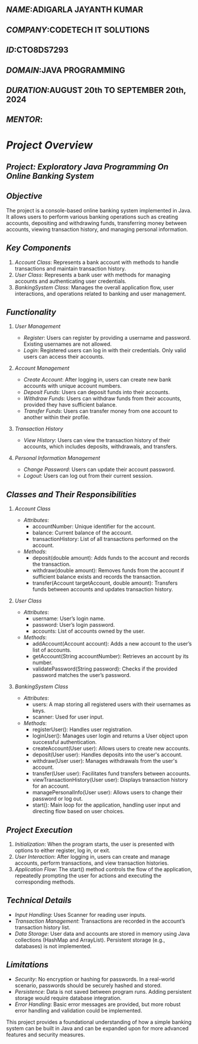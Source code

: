 ## *NAME*:ADIGARLA JAYANTH KUMAR
## *COMPANY*:CODETECH IT SOLUTIONS
## *ID*:CTO8DS7293
## *DOMAIN*:JAVA PROGRAMMING
## *DURATION*:AUGUST 20th TO SEPTEMBER 20th, 2024
## *MENTOR*:


# *Project Overview*

## *Project: Exploratory Java Programming On Online Banking System*
## *Objective*
The project is a console-based online banking system implemented in Java. It allows users to perform various banking operations such as creating accounts, depositing and withdrawing funds, transferring money between accounts, viewing transaction history, and managing personal information.

## *Key Components*
1. *Account Class*: Represents a bank account with methods to handle transactions and maintain transaction history.
2. *User Class*: Represents a bank user with methods for managing accounts and authenticating user credentials.
3. *BankingSystem Class*: Manages the overall application flow, user interactions, and operations related to banking and user management.

## *Functionality*

1. *User Management*
   - *Register*: Users can register by providing a username and password. Existing usernames are not allowed.
   - *Login*: Registered users can log in with their credentials. Only valid users can access their accounts.

2. *Account Management*
   - *Create Account*: After logging in, users can create new bank accounts with unique account numbers.
   - *Deposit Funds*: Users can deposit funds into their accounts.
   - *Withdraw Funds*: Users can withdraw funds from their accounts, provided they have sufficient balance.
   - *Transfer Funds*: Users can transfer money from one account to another within their profile.

3. *Transaction History*
   - *View History*: Users can view the transaction history of their accounts, which includes deposits, withdrawals, and transfers.

4. *Personal Information Management*
   - *Change Password*: Users can update their account password.
   - *Logout*: Users can log out from their current session.

## *Classes and Their Responsibilities*

1. *Account Class*
   - *Attributes*: 
     - accountNumber: Unique identifier for the account.
     - balance: Current balance of the account.
     - transactionHistory: List of all transactions performed on the account.
   - *Methods*: 
     - deposit(double amount): Adds funds to the account and records the transaction.
     - withdraw(double amount): Removes funds from the account if sufficient balance exists and records the transaction.
     - transfer(Account targetAccount, double amount): Transfers funds between accounts and updates transaction history.

2. *User Class*
   - *Attributes*: 
     - username: User’s login name.
     - password: User’s login password.
     - accounts: List of accounts owned by the user.
   - *Methods*: 
     - addAccount(Account account): Adds a new account to the user’s list of accounts.
     - getAccount(String accountNumber): Retrieves an account by its number.
     - validatePassword(String password): Checks if the provided password matches the user’s password.

3. *BankingSystem Class*
   - *Attributes*: 
     - users: A map storing all registered users with their usernames as keys.
     - scanner: Used for user input.
   - *Methods*: 
     - registerUser(): Handles user registration.
     - loginUser(): Manages user login and returns a User object upon successful authentication.
     - createAccount(User user): Allows users to create new accounts.
     - deposit(User user): Handles deposits into the user's account.
     - withdraw(User user): Manages withdrawals from the user's account.
     - transfer(User user): Facilitates fund transfers between accounts.
     - viewTransactionHistory(User user): Displays transaction history for an account.
     - managePersonalInfo(User user): Allows users to change their password or log out.
     - start(): Main loop for the application, handling user input and directing flow based on user choices.

## *Project Execution*

1. *Initialization*: When the program starts, the user is presented with options to either register, log in, or exit.
2. *User Interaction*: After logging in, users can create and manage accounts, perform transactions, and view transaction histories.
3. *Application Flow*: The start() method controls the flow of the application, repeatedly prompting the user for actions and executing the corresponding methods.

## *Technical Details*

- *Input Handling*: Uses Scanner for reading user inputs.
- *Transaction Management*: Transactions are recorded in the account’s transaction history list.
- *Data Storage*: User data and accounts are stored in memory using Java collections (HashMap and ArrayList). Persistent storage (e.g., databases) is not implemented.

## *Limitations*

- *Security*: No encryption or hashing for passwords. In a real-world scenario, passwords should be securely hashed and stored.
- *Persistence*: Data is not saved between program runs. Adding persistent storage would require database integration.
- *Error Handling*: Basic error messages are provided, but more robust error handling and validation could be implemented.

This project provides a foundational understanding of how a simple banking system can be built in Java and can be expanded upon for more advanced features and security measures.
